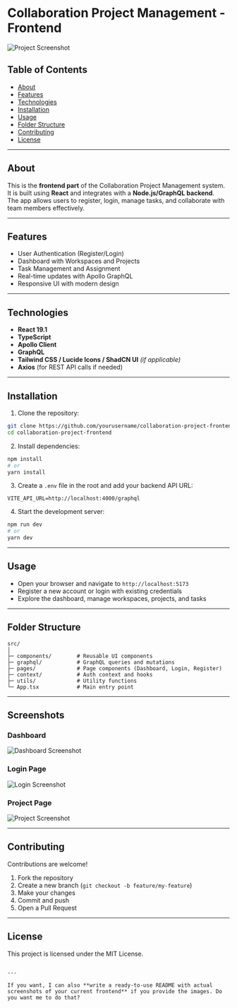 
# Collaboration Project Management - Frontend

![Project Screenshot](./screenshots/dashboard.jpg)

## Table of Contents

- [About](#about)
- [Features](#features)
- [Technologies](#technologies)
- [Installation](#installation)
- [Usage](#usage)
- [Folder Structure](#folder-structure)
- [Contributing](#contributing)
- [License](#license)

---

## About

This is the **frontend part** of the Collaboration Project Management system.  
It is built using **React** and integrates with a **Node.js/GraphQL backend**.  
The app allows users to register, login, manage tasks, and collaborate with team members effectively.

---

## Features

- User Authentication (Register/Login)
- Dashboard with Workspaces and Projects
- Task Management and Assignment
- Real-time updates with Apollo GraphQL
- Responsive UI with modern design

---

## Technologies

- **React 19.1**
- **TypeScript**
- **Apollo Client**
- **GraphQL**
- **Tailwind CSS / Lucide Icons / ShadCN UI** *(if applicable)*
- **Axios** (for REST API calls if needed)

---

## Installation

1. Clone the repository:

```bash
git clone https://github.com/yourusername/collaboration-project-frontend.git
cd collaboration-project-frontend
````

2. Install dependencies:

```bash
npm install
# or
yarn install
```

3. Create a `.env` file in the root and add your backend API URL:

```env
VITE_API_URL=http://localhost:4000/graphql
```

4. Start the development server:

```bash
npm run dev
# or
yarn dev
```

---

## Usage

* Open your browser and navigate to `http://localhost:5173`
* Register a new account or login with existing credentials
* Explore the dashboard, manage workspaces, projects, and tasks

---

## Folder Structure

```
src/
│
├─ components/        # Reusable UI components
├─ graphql/           # GraphQL queries and mutations
├─ pages/             # Page components (Dashboard, Login, Register)
├─ context/           # Auth context and hooks
├─ utils/             # Utility functions
└─ App.tsx            # Main entry point
```

---

## Screenshots

### Dashboard

![Dashboard Screenshot](./screenshots/workspace.jpg)

### Login Page

![Login Screenshot](./screenshots/login.png)

### Project Page

![Project Screenshot](./screenshots/project.jpg)

---

## Contributing

Contributions are welcome!

1. Fork the repository
2. Create a new branch (`git checkout -b feature/my-feature`)
3. Make your changes
4. Commit and push
5. Open a Pull Request

---

## License

This project is licensed under the MIT License.

```  

---

If you want, I can also **write a ready-to-use README with actual screenshots of your current frontend** if you provide the images. Do you want me to do that?
```
